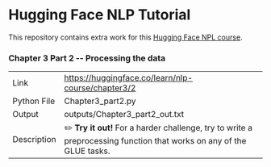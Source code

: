 # Hugging Face NLP Tutorial

This repository contains extra work for this [Hugging Face NPL course](https://huggingface.co/learn/nlp-course/chapter0/1).



### Chapter 3 Part 2 -- Processing the data

|             |                                                              |
| ----------- | ------------------------------------------------------------ |
| Link        | https://huggingface.co/learn/nlp-course/chapter3/2           |
| Python File | Chapter3_part2.py                                            |
| Output      | outputs/Chapter3_part2_out.txt                               |
| Description | ✏️ **Try it out!**  For a harder  challenge, try to write a preprocessing function that works on any of  the GLUE tasks. |